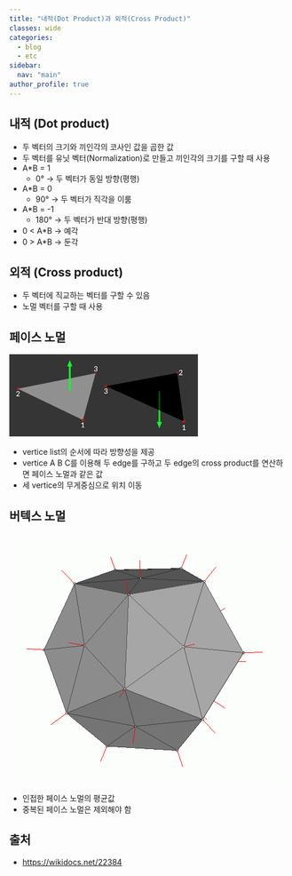 ```yaml
---
title: "내적(Dot Product)과 외적(Cross Product)"
classes: wide
categories: 
  - blog
  - etc
sidebar:
  nav: "main"
author_profile: true
---
```


## 내적 (Dot product)
* 두 벡터의 크기와 끼인각의 코사인 값을 곱한 값
* 두 벡터를 유닛 벡터(Normalization)로 만들고 끼인각의 크기를 구할 때 사용
* A*B = 1
  * 0° → 두 벡터가 동일 방향(평행)
* A*B = 0
  * 90° → 두 벡터가 직각을 이룸
* A*B = -1
  * 180° → 두 벡터가 반대 방향(평행)
* 0 < A*B → 예각
* 0 > A*B → 둔각

## 외적 (Cross product)
* 두 벡터에 직교하는 벡터를 구할 수 있음
* 노멀 벡터를 구할 때 사용

## 페이스 노멀
![post_thumbnail](/assets/images/face_normal.png)
* vertice list의 순서에 따라 방향성을 제공
* vertice A B C를 이용해 두 edge를 구하고 두 edge의 cross product를 연산하면 페이스 노멀과 같은 값
* 세 vertice의 무게중심으로 위치 이동

## 버텍스 노멀
![post_thumbnail](/assets/images/Vertex_normals.png)
* 인접한 페이스 노멀의 평균값
* 중복된 페이스 노멀은 제외해야 함

## 출처
* <https://wikidocs.net/22384>  
